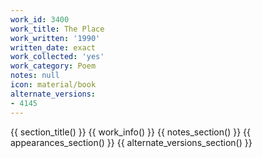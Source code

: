 ```yaml
---
work_id: 3400
work_title: The Place
work_written: '1990'
written_date: exact
work_collected: 'yes'
work_category: Poem
notes: null
icon: material/book
alternate_versions:
- 4145
---
```


{{ section_title() }}
{{ work_info() }}
{{ notes_section() }}
{{ appearances_section() }}
{{ alternate_versions_section() }}